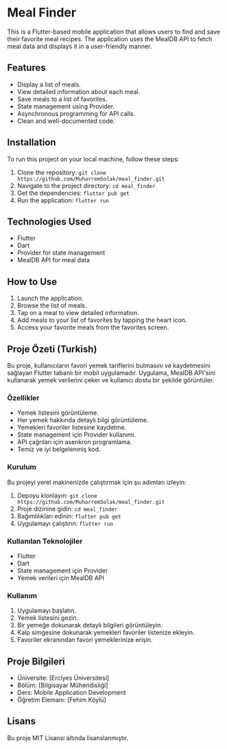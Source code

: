 # Meal Finder

This is a Flutter-based mobile application that allows users to find and save their favorite meal recipes. The application uses the MealDB API to fetch meal data and displays it in a user-friendly manner.

## Features

- Display a list of meals.
- View detailed information about each meal.
- Save meals to a list of favorites.
- State management using Provider.
- Asynchronous programming for API calls.
- Clean and well-documented code.

## Installation

To run this project on your local machine, follow these steps:

1. Clone the repository: `git clone https://github.com/MuharremSolak/meal_finder.git`
2. Navigate to the project directory: `cd meal_finder`
3. Get the dependencies: `flutter pub get`
4. Run the application: `flutter run`

## Technologies Used

- Flutter
- Dart
- Provider for state management
- MealDB API for meal data

## How to Use

1. Launch the application.
2. Browse the list of meals.
3. Tap on a meal to view detailed information.
4. Add meals to your list of favorites by tapping the heart icon.
5. Access your favorite meals from the favorites screen.

## Proje Özeti (Turkish)

Bu proje, kullanıcıların favori yemek tariflerini bulmasını ve kaydetmesini sağlayan Flutter tabanlı bir mobil uygulamadır. Uygulama, MealDB API'sini kullanarak yemek verilerini çeker ve kullanıcı dostu bir şekilde görüntüler.

### Özellikler

- Yemek listesini görüntüleme.
- Her yemek hakkında detaylı bilgi görüntüleme.
- Yemekleri favoriler listesine kaydetme.
- State management için Provider kullanımı.
- API çağrıları için asenkron programlama.
- Temiz ve iyi belgelenmiş kod.

### Kurulum

Bu projeyi yerel makinenizde çalıştırmak için şu adımları izleyin:

1. Depoyu klonlayın: `git clone https://github.com/MuharremSolak/meal_finder.git`
2. Proje dizinine gidin: `cd meal_finder`
3. Bağımlılıkları edinin: `flutter pub get`
4. Uygulamayı çalıştırın: `flutter run`

### Kullanılan Teknolojiler

- Flutter
- Dart
- State management için Provider
- Yemek verileri için MealDB API

### Kullanım

1. Uygulamayı başlatın.
2. Yemek listesini gezin.
3. Bir yemeğe dokunarak detaylı bilgileri görüntüleyin.
4. Kalp simgesine dokunarak yemekleri favoriler listenize ekleyin.
5. Favoriler ekranından favori yemeklerinize erişin.

## Proje Bilgileri

- Üniversite: [Erciyes Üniversitesi]
- Bölüm: [Bilgisayar Mühendisliği]
- Ders: Mobile Application Development
- Öğretim Elemanı: [Fehim Köylü]

## Lisans

Bu proje MIT Lisansı altında lisanslanmıştır.
